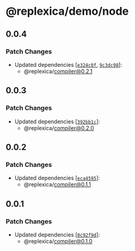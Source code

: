 # @replexica/demo/node

## 0.0.4

### Patch Changes

- Updated dependencies [[`e324c0f`](https://github.com/replexica/replexica/commit/e324c0f22224e102bda6b516014fae82f7bfca32), [`9c3dc98`](https://github.com/replexica/replexica/commit/9c3dc9896b96d755a4d7de8c81a12638c456653c)]:
  - @replexica/compiler@0.2.1

## 0.0.3

### Patch Changes

- Updated dependencies [[`392bb1c`](https://github.com/replexica/replexica/commit/392bb1cbf35a7b8b11f14788497bd8d36de12808)]:
  - @replexica/compiler@0.2.0

## 0.0.2

### Patch Changes

- Updated dependencies [[`eca4595`](https://github.com/replexica/replexica/commit/eca45954360f59d57e26ff8dea5841c25bf2f1b7)]:
  - @replexica/compiler@0.1.1

## 0.0.1

### Patch Changes

- Updated dependencies [[`0c92f9d`](https://github.com/replexica/replexica/commit/0c92f9d3f63f0a6dd0254c90523958ada6348fb6)]:
  - @replexica/compiler@0.1.0
